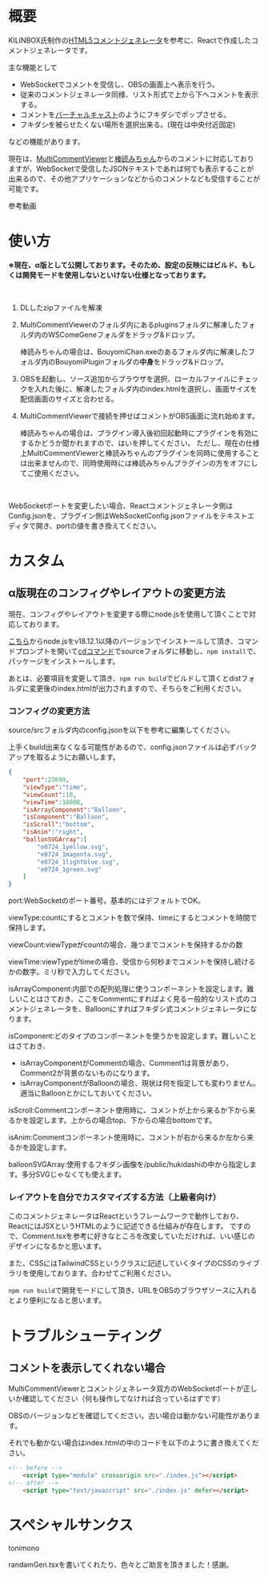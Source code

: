# 概要
KILINBOX氏制作の[HTML5コメントジェネレータ](https://www.kilinbox.net/2016/01/HCG.html)を参考に、Reactで作成したコメントジェネレータです。

主な機能として

- WebSocketでコメントを受信し、OBSの画面上へ表示を行う。
- 従来のコメントジェネレータ同様、リスト形式で上から下へコメントを表示する。
- コメントを[バーチャルキャスト](https://virtualcast.jp/)のようにフキダシでポップさせる。
- フキダシを被らせたくない場所を選択出来る。(現在は中央付近固定)

などの機能があります。

現在は、[MultiCommentViewer](https://ryu-s.github.io/app/multicommentviewer)と[棒読みちゃん](https://chi.usamimi.info/Program/Application/BouyomiChan/)からのコメントに対応しておりますが、WebSocketで受信したJSONテキストであれば何でも表示することが出来るので、その他アプリケーションなどからのコメントなども受信することが可能です。

参考動画

# 使い方
**※現在、α版として公開しております。そのため、設定の反映にはビルド、もしくは開発モードを使用しないといけない仕様となっております。**

<br>

1. DLしたzipファイルを解凍
2. MultiCommentViewerのフォルダ内にあるpluginsフォルダに解凍したフォルダ内のWSComeGeneフォルダをドラッグ&ドロップ。

    棒読みちゃんの場合は、BouyomiChan.exeのあるフォルダ内に解凍したフォルダ内のBouyomiPluginフォルダの**中身**をドラッグ&ドロップ。
3. OBSを起動し、ソース追加からブラウザを選択、ローカルファイルにチェックを入れた後に、解凍したフォルダ内のindex.htmlを選択し、画面サイズを配信画面のサイズと合わせる。
4. MultiCommentViewerで接続を押せばコメントがOBS画面に流れ始めます。

   棒読みちゃんの場合は、プラグイン導入後初回起動時にプラグインを有効にするかどうか聞かれますので、はいを押してください。
   ただし、現在の仕様上MultiCommentViewerと棒読みちゃんのプラグインを同時に使用することは出来ませんので、同時使用時には棒読みちゃんプラグインの方をオフにしてご使用ください。

<br>

WebSocketポートを変更したい場合、Reactコメントジェネレータ側はConfig.jsonを、プラグイン側はWebSocketConfig.jsonファイルをテキストエディタで開き、portの値を書き換えてください。

# カスタム
## α版現在のコンフィグやレイアウトの変更方法
現在、コンフィグやレイアウトを変更する際にnode.jsを使用して頂くことで対応しております。

[こちら](https://nodejs.org/ja/download/)からnode.jsをv18.12.1以降のバージョンでインストールして頂き、コマンドプロンプトを開いて[cdコマンド]()でsourceフォルダに移動し、`npm install`で、パッケージをインストールします。

あとは、必要項目を変更して頂き、`npm run build`でビルドして頂くとdistフォルダに変更後のindex.htmlが出力されますので、そちらをご利用ください。

### コンフィグの変更方法
source/srcフォルダ内のconfig.jsonを以下を参考に編集してください。

上手くbuild出来なくなる可能性があるので、config.jsonファイルは必ずバックアップを取るようにお願いします。

```json
{
    "port":23699,
    "viewType":"time",
    "viewCount":10,
    "viewTime":10000,
    "isArrayComponent":"Balloon",
    "isComponent":"Balloon",
    "isScroll":"bottom",
    "isAnim":"right",
    "ballonSVGArray":[
        "e0724_1yellow.svg",
        "e0724_1magenta.svg",
        "e0724_1lightblue.svg",
        "e0724_1green.svg"
    ]
}
```

port:WebSocketのポート番号。基本的にはデフォルトでOK。

viewType:countにするとコメントを数で保持、timeにするとコメントを時間で保持します。

viewCount:viewTypeがcountの場合、幾つまでコメントを保持するかの数

viewTime:viewTypeがtimeの場合、受信から何秒までコメントを保持し続けるかの数字。ミリ秒で入力してください。

isArrayComponent:内部での配列処理に使うコンポーネントを設定します。難しいことはさておき、ここをCommentにすればよく見る一般的なリスト式のコメントジェネレータを、Balloonにすればフキダシ式コメントジェネレータになります。

isComponent:どのタイプのコンポーネントを使うかを設定します。難しいことはさておき、

- isArrayComponentがCommentの場合、Comment1は背景があり、Comment2が背景のないものになります。
- isArrayComponentがBalloonの場合、現状は何を指定しても変わりません。適当にBalloonとかにしておいてください。

isScroll:Commentコンポーネント使用時に、コメントが上から来るか下から来るかを設定します。上からの場合top、下からの場合bottomです。

isAnim:Commentコンポーネント使用時に、コメントが右から来るか左から来るかを設定します。

balloonSVGArray:使用するフキダシ画像を/public/hukidashiの中から指定します。多分SVGじゃなくても使えます。

### レイアウトを自分でカスタマイズする方法（上級者向け）
このコメントジェネレータはReactというフレームワークで動作しており、ReactにはJSXというHTMLのように記述できる仕組みが存在します。
ですので、Comment.tsxを参考に好きなところを改変していただければ、いい感じのデザインになるかと思います。

また、CSSにはTailwindCSSというクラスに記述していくタイプのCSSのライブラリを使用しております。合わせてご利用ください。

`npm run build`で開発モードにして頂き、URLをOBSのブラウザソースに入れるとより便利になると思います。

# トラブルシューティング
## コメントを表示してくれない場合
MultiCommentViewerとコメントジェネレータ双方のWebSocketポートが正しいか確認してください（何も操作してなければ合っているはずです）

OBSのバージョンなどを確認してください。古い場合は動かない可能性があります。

それでも動かない場合はindex.htmlの中のコードを以下のように書き換えてください。

```html
<!-- before -->
    <script type="module" crossorigin src="./index.js"></script>
<!-- after -->
    <script type="text/javascript" src="./index.js" defer></script>
```

# スペシャルサンクス
tonimono

randamGen.tsxを書いてくれたり、色々とご助言を頂きました！感謝。

